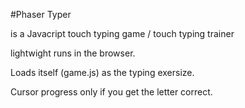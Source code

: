 #Phaser Typer

is a Javacript touch typing game / touch typing trainer

lightwight runs in the browser.

Loads itself (game.js) as the typing exersize.

Cursor progress only if you get the letter correct.
